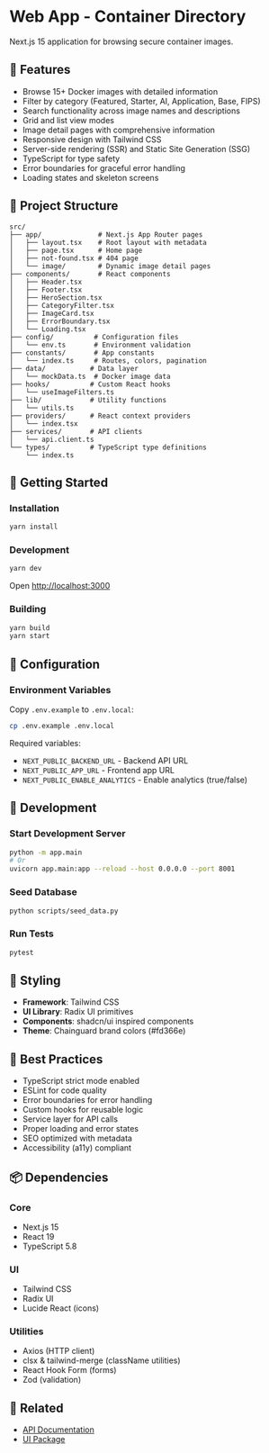 # Web App - Container Directory

Next.js 15 application for browsing secure container images.

## 🎯 Features

- Browse 15+ Docker images with detailed information
- Filter by category (Featured, Starter, AI, Application, Base, FIPS)
- Search functionality across image names and descriptions
- Grid and list view modes
- Image detail pages with comprehensive information
- Responsive design with Tailwind CSS
- Server-side rendering (SSR) and Static Site Generation (SSG)
- TypeScript for type safety
- Error boundaries for graceful error handling
- Loading states and skeleton screens

## 📁 Project Structure

```text
src/
├── app/              # Next.js App Router pages
│   ├── layout.tsx    # Root layout with metadata
│   ├── page.tsx      # Home page
│   ├── not-found.tsx # 404 page
│   └── image/        # Dynamic image detail pages
├── components/       # React components
│   ├── Header.tsx
│   ├── Footer.tsx
│   ├── HeroSection.tsx
│   ├── CategoryFilter.tsx
│   ├── ImageCard.tsx
│   ├── ErrorBoundary.tsx
│   └── Loading.tsx
├── config/          # Configuration files
│   └── env.ts       # Environment validation
├── constants/       # App constants
│   └── index.ts     # Routes, colors, pagination
├── data/           # Data layer
│   └── mockData.ts  # Docker image data
├── hooks/          # Custom React hooks
│   └── useImageFilters.ts
├── lib/            # Utility functions
│   └── utils.ts
├── providers/      # React context providers
│   └── index.tsx
├── services/       # API clients
│   └── api.client.ts
└── types/          # TypeScript type definitions
    └── index.ts
```

## 🚀 Getting Started

### Installation

```bash
yarn install
```

### Development

```bash
yarn dev
```

Open [http://localhost:3000](http://localhost:3000)

### Building

```bash
yarn build
yarn start
```

## 🔧 Configuration

### Environment Variables

Copy `.env.example` to `.env.local`:

```bash
cp .env.example .env.local
```

Required variables:

- `NEXT_PUBLIC_BACKEND_URL` - Backend API URL
- `NEXT_PUBLIC_APP_URL` - Frontend app URL
- `NEXT_PUBLIC_ENABLE_ANALYTICS` - Enable analytics (true/false)

## 📝 Development

### Start Development Server

```bash
python -m app.main
# Or
uvicorn app.main:app --reload --host 0.0.0.0 --port 8001
```

### Seed Database

```bash
python scripts/seed_data.py
```

### Run Tests

```bash
pytest
```

## 🎨 Styling

- **Framework**: Tailwind CSS
- **UI Library**: Radix UI primitives
- **Components**: shadcn/ui inspired components
- **Theme**: Chainguard brand colors (#fd366e)

## 🧪 Best Practices

- TypeScript strict mode enabled
- ESLint for code quality
- Error boundaries for error handling
- Custom hooks for reusable logic
- Service layer for API calls
- Proper loading and error states
- SEO optimized with metadata
- Accessibility (a11y) compliant

## 📦 Dependencies

### Core

- Next.js 15
- React 19
- TypeScript 5.8

### UI

- Tailwind CSS
- Radix UI
- Lucide React (icons)

### Utilities

- Axios (HTTP client)
- clsx & tailwind-merge (className utilities)
- React Hook Form (forms)
- Zod (validation)

## 🔗 Related

- [API Documentation](../api/README.md)
- [UI Package](../../packages/ui/README.md)
